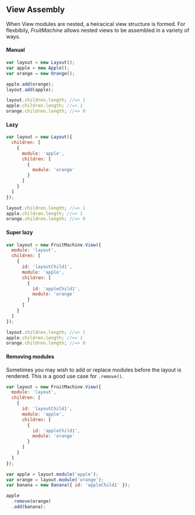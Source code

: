 ## View Assembly

When View modules are nested, a heiracical view structure is formed. For flexbibily, *FruitMachine* allows nested views to be assembled in a variety of ways.

#### Manual

```js
var layout = new Layout();
var apple = new Apple();
var orange = new Orange();

apple.add(orange);
layout.add(apple);

layout.children.length; //=> 1
apple.children.length; //=> 1
orange.children.length; //=> 0
```

#### Lazy

```js
var layout = new Layout({
  children: [
    {
      module: 'apple',
      children: [
        {
          module: 'orange'
        }
      ]
    }
  ]
});

layout.children.length; //=> 1
apple.children.length; //=> 1
orange.children.length; //=> 0
```

#### Super lazy

```js
var layout = new FruitMachine.View({
  module: 'layout',
  children: [
    {
      id: 'layoutChild1',
      module: 'apple',
      children: [
        {
          id: 'appleChild1',
          module: 'orange'
        }
      ]
    }
  ]
});

layout.children.length; //=> 1
apple.children.length; //=> 1
orange.children.length; //=> 0
```

#### Removing modules

Sometimes you may wish to add or replace modules before the layout is rendered. This is a good use case for `.remove()`.

```js
var layout = new FruitMachine.View({
  module: 'layout',
  children: [
    {
      id: 'layoutChild1',
      module: 'apple',
      children: [
        {
          id: 'appleChild1',
          module: 'orange'
        }
      ]
    }
  ]
});

var apple = layout.module('apple');
var orange = layout.module('orange');
var banana = new Banana({ id: 'appleChild1' });

apple
  .remove(orange)
  .add(banana);
```
